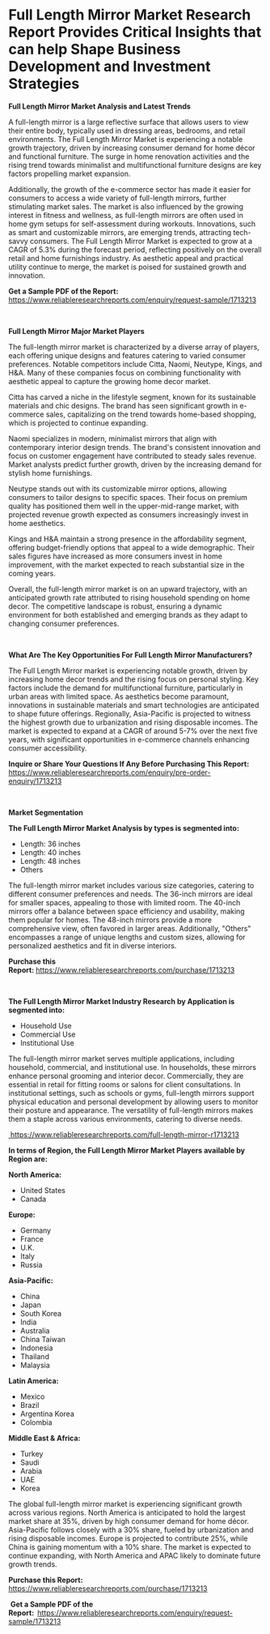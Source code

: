 <p><h1>Full Length Mirror Market Research Report Provides Critical Insights that can help Shape Business Development and Investment Strategies</h1></p><p><strong>Full Length Mirror Market Analysis and Latest Trends</strong></p>
<p><p>A full-length mirror is a large reflective surface that allows users to view their entire body, typically used in dressing areas, bedrooms, and retail environments. The Full Length Mirror Market is experiencing a notable growth trajectory, driven by increasing consumer demand for home décor and functional furniture. The surge in home renovation activities and the rising trend towards minimalist and multifunctional furniture designs are key factors propelling market expansion. </p><p>Additionally, the growth of the e-commerce sector has made it easier for consumers to access a wide variety of full-length mirrors, further stimulating market sales. The market is also influenced by the growing interest in fitness and wellness, as full-length mirrors are often used in home gym setups for self-assessment during workouts. Innovations, such as smart and customizable mirrors, are emerging trends, attracting tech-savvy consumers. The Full Length Mirror Market is expected to grow at a CAGR of 5.3% during the forecast period, reflecting positively on the overall retail and home furnishings industry. As aesthetic appeal and practical utility continue to merge, the market is poised for sustained growth and innovation.</p></p>
<p><strong>Get a Sample PDF of the Report:&nbsp;</strong> <a href="https://www.reliableresearchreports.com/enquiry/request-sample/1713213?utm_campaign=3454&utm_medium=2&utm_source=Github&utm_content=ia&utm_term=15042025&utm_id=full-length-mirror">https://www.reliableresearchreports.com/enquiry/request-sample/1713213</a></p>
<p>&nbsp;</p>
<p><strong>Full Length Mirror Major Market Players</strong></p>
<p><p>The full-length mirror market is characterized by a diverse array of players, each offering unique designs and features catering to varied consumer preferences. Notable competitors include Citta, Naomi, Neutype, Kings, and H&A. Many of these companies focus on combining functionality with aesthetic appeal to capture the growing home decor market.</p><p>Citta has carved a niche in the lifestyle segment, known for its sustainable materials and chic designs. The brand has seen significant growth in e-commerce sales, capitalizing on the trend towards home-based shopping, which is projected to continue expanding.</p><p>Naomi specializes in modern, minimalist mirrors that align with contemporary interior design trends. The brand's consistent innovation and focus on customer engagement have contributed to steady sales revenue. Market analysts predict further growth, driven by the increasing demand for stylish home furnishings.</p><p>Neutype stands out with its customizable mirror options, allowing consumers to tailor designs to specific spaces. Their focus on premium quality has positioned them well in the upper-mid-range market, with projected revenue growth expected as consumers increasingly invest in home aesthetics.</p><p>Kings and H&A maintain a strong presence in the affordability segment, offering budget-friendly options that appeal to a wide demographic. Their sales figures have increased as more consumers invest in home improvement, with the market expected to reach substantial size in the coming years.</p><p>Overall, the full-length mirror market is on an upward trajectory, with an anticipated growth rate attributed to rising household spending on home decor. The competitive landscape is robust, ensuring a dynamic environment for both established and emerging brands as they adapt to changing consumer preferences.</p></p>
<p>&nbsp;</p>
<p><strong>What Are The Key Opportunities For Full Length Mirror Manufacturers?</strong></p>
<p><p>The Full Length Mirror market is experiencing notable growth, driven by increasing home decor trends and the rising focus on personal styling. Key factors include the demand for multifunctional furniture, particularly in urban areas with limited space. As aesthetics become paramount, innovations in sustainable materials and smart technologies are anticipated to shape future offerings. Regionally, Asia-Pacific is projected to witness the highest growth due to urbanization and rising disposable incomes. The market is expected to expand at a CAGR of around 5-7% over the next five years, with significant opportunities in e-commerce channels enhancing consumer accessibility.</p></p>
<p><strong>Inquire or Share Your Questions If Any Before Purchasing This Report:</strong> <a href="https://www.reliableresearchreports.com/enquiry/pre-order-enquiry/1713213?utm_campaign=3454&utm_medium=2&utm_source=Github&utm_content=ia&utm_term=15042025&utm_id=full-length-mirror">https://www.reliableresearchreports.com/enquiry/pre-order-enquiry/1713213</a></p>
<p>&nbsp;</p>
<p><strong>Market Segmentation</strong></p>
<p><strong>The Full Length Mirror Market Analysis by types is segmented into:</strong></p>
<p><ul><li>Length: 36 inches</li><li>Length: 40 inches</li><li>Length: 48 inches</li><li>Others</li></ul></p>
<p><p>The full-length mirror market includes various size categories, catering to different consumer preferences and needs. The 36-inch mirrors are ideal for smaller spaces, appealing to those with limited room. The 40-inch mirrors offer a balance between space efficiency and usability, making them popular for homes. The 48-inch mirrors provide a more comprehensive view, often favored in larger areas. Additionally, "Others" encompasses a range of unique lengths and custom sizes, allowing for personalized aesthetics and fit in diverse interiors.</p></p>
<p><strong>Purchase this Report:&nbsp;</strong><a href="https://www.reliableresearchreports.com/purchase/1713213?utm_campaign=3454&utm_medium=2&utm_source=Github&utm_content=ia&utm_term=15042025&utm_id=full-length-mirror">https://www.reliableresearchreports.com/purchase/1713213</a></p>
<p>&nbsp;</p>
<p><strong>The Full Length Mirror Market Industry Research by Application is segmented into:</strong></p>
<p><ul><li>Household Use</li><li>Commercial Use</li><li>Institutional Use</li></ul></p>
<p><p>The full-length mirror market serves multiple applications, including household, commercial, and institutional use. In households, these mirrors enhance personal grooming and interior decor. Commercially, they are essential in retail for fitting rooms or salons for client consultations. In institutional settings, such as schools or gyms, full-length mirrors support physical education and personal development by allowing users to monitor their posture and appearance. The versatility of full-length mirrors makes them a staple across various environments, catering to diverse needs.</p></p>
<p><a href="https://www.reliableresearchreports.com/full-length-mirror-r1713213?utm_campaign=3454&utm_medium=2&utm_source=Github&utm_content=ia&utm_term=15042025&utm_id=full-length-mirror">&nbsp;https://www.reliableresearchreports.com/full-length-mirror-r1713213</a></p>
<p><strong>In terms of Region, the Full Length Mirror Market Players available by Region are:</strong></p>
<p>
    <p> <strong> North America: </strong>
        <ul>
            <li>United States</li>
            <li>Canada</li>
        </ul>
        </p> 
    <p> <strong> Europe: </strong>
        <ul>
            <li>Germany</li>
            <li>France</li>
            <li>U.K.</li>
            <li>Italy</li>
            <li>Russia</li>
        </ul>
        </p> 
    <p> <strong> Asia-Pacific: </strong>
        <ul>
            <li>China</li>
            <li>Japan</li>
            <li>South Korea</li>
            <li>India</li>
            <li>Australia</li>
            <li>China Taiwan</li>
            <li>Indonesia</li>
            <li>Thailand</li>
            <li>Malaysia</li>
        </ul>
        </p> 
    <p> <strong> Latin America: </strong>
        <ul>
            <li>Mexico</li>
            <li>Brazil</li>
            <li>Argentina Korea</li>
            <li>Colombia</li>
        </ul>
        </p> 
    <p> <strong> Middle East & Africa: </strong>
        <ul>
            <li>Turkey</li>
            <li>Saudi</li>
            <li>Arabia</li>
            <li>UAE</li>
            <li>Korea</li>
        </ul>
    </p>
    </p>
<p><p>The global full-length mirror market is experiencing significant growth across various regions. North America is anticipated to hold the largest market share at 35%, driven by high consumer demand for home décor. Asia-Pacific follows closely with a 30% share, fueled by urbanization and rising disposable incomes. Europe is projected to contribute 25%, while China is gaining momentum with a 10% share. The market is expected to continue expanding, with North America and APAC likely to dominate future growth trends.</p></p>
<p><strong>Purchase this Report: </strong><a href="https://www.reliableresearchreports.com/purchase/1713213?utm_campaign=3454&utm_medium=2&utm_source=Github&utm_content=ia&utm_term=15042025&utm_id=full-length-mirror">https://www.reliableresearchreports.com/purchase/1713213</a></p>
<p>&nbsp;<strong>Get a Sample PDF of the Report:&nbsp;&nbsp;</strong><a href="https://www.reliableresearchreports.com/enquiry/request-sample/1713213?utm_campaign=3454&utm_medium=2&utm_source=Github&utm_content=ia&utm_term=15042025&utm_id=full-length-mirror">https://www.reliableresearchreports.com/enquiry/request-sample/1713213</a></p>
<p><strong></strong></p>
<p><p></p><p></p><p></p></p>